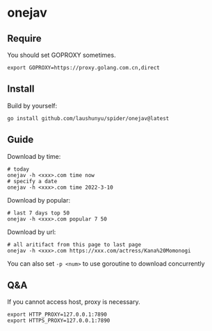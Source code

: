# onejav

## Require
You should set GOPROXY sometimes.

```
export GOPROXY=https://proxy.golang.com.cn,direct 
```

## Install
Build by yourself:

```
go install github.com/laushunyu/spider/onejav@latest
```

## Guide
Download by time:
```
# today
onejav -h <xxx>.com time now
# specify a date
onejav -h <xxx>.com time 2022-3-10
```

Download by popular:
```
# last 7 days top 50
onejav -h <xxx>.com popular 7 50 
```

Download by url:
```
# all aritifact from this page to last page
onejav -h <xxx>.com https://xxx.com/actress/Kana%20Momonogi 
```

You can also set `-p <num>` to use <num> goroutine to download concurrently 

## Q&A
If you cannot access host, proxy is necessary.

```
export HTTP_PROXY=127.0.0.1:7890
export HTTPS_PROXY=127.0.0.1:7890
```

